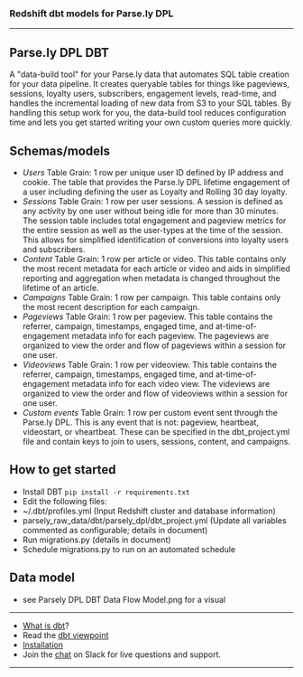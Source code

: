 ### Redshift dbt models for Parse.ly DPL

---
## Parse.ly DPL DBT
A "data-build tool" for your Parse.ly data that automates SQL table creation for your data pipeline. It creates queryable tables for things like pageviews, sessions, loyalty users, subscribers, engagement levels, read-time, and handles the incremental loading of new data from S3 to your SQL tables. By handling this setup work for you, the data-build tool reduces configuration time and lets you get started writing your own custom queries more quickly.

## Schemas/models
- *Users*
  Table Grain: 1 row per unique user ID defined by IP address and cookie. The table that provides the Parse.ly DPL lifetime engagement of a user including defining the user as Loyalty and Rolling 30 day loyalty.
- *Sessions*
  Table Grain: 1 row per user sessions. A session is defined as any activity by one user without being idle for more than 30 minutes. The session table includes total engagement and pageview metrics for the entire session as well as the user-types at the time of the session. This allows for simplified identification of conversions into loyalty users and subscribers.
- *Content*
  Table Grain: 1 row per article or video. This table contains only the most recent metadata for each article or video and aids in simplified reporting and aggregation when metadata is changed throughout the lifetime of an article.
- *Campaigns*
  Table Grain: 1 row per campaign. This table contains only the most recent description for each campaign.
- *Pageviews*
  Table Grain: 1 row per pageview. This table contains the referrer, campaign, timestamps, engaged time, and at-time-of-engagement metadata info for each pageview. The pageviews are organized to view the order and flow of pageviews within a session for one user.
- *Videoviews*
  Table Grain: 1 row per videoview. This table contains the referrer, campaign, timestamps, engaged time, and at-time-of-engagement metadata info for each video view. The videviews are organized to view the order and flow of videoviews within a session for one user.
- *Custom events*
  Table Grain: 1 row per custom event sent through the Parse.ly DPL. This is any event that is not: pageview, heartbeat, videostart, or vheartbeat. These can be specified in the dbt_project.yml file and contain keys to join to users, sessions, content, and campaigns.


## How to get started
- Install DBT
```pip install -r requirements.txt```
- Edit the following files:
 - ~/.dbt/profiles.yml (Input Redshift cluster and database information)
 - parsely_raw_data/dbt/parsely_dpl/dbt_project.yml (Update all variables commented as configurable; details in document)
 - Run migrations.py (details in document)
 - Schedule migrations.py to run on an automated schedule

## Data model
- see Parsely DPL DBT Data Flow Model.png for a visual


---
- [What is dbt](https://dbt.readme.io/docs/overview)?
- Read the [dbt viewpoint](https://dbt.readme.io/docs/viewpoint)
- [Installation](https://dbt.readme.io/docs/installation)
- Join the [chat](http://ac-slackin.herokuapp.com/) on Slack for live questions and support.

---

